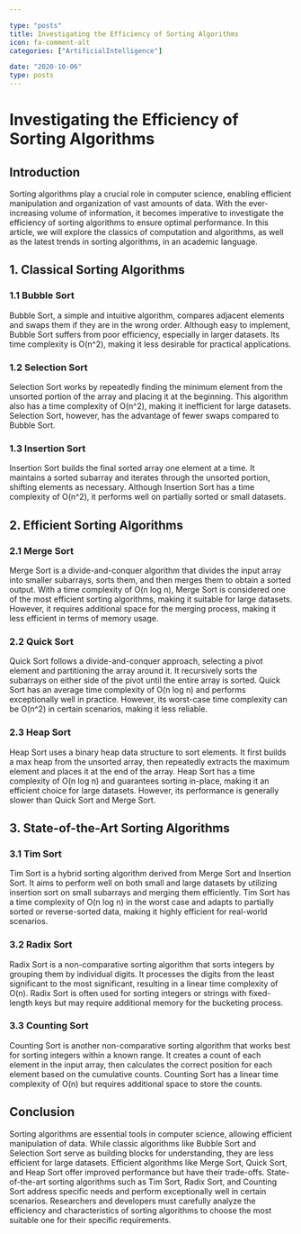 ```yaml
---

type: "posts"
title: Investigating the Efficiency of Sorting Algorithms
icon: fa-comment-alt
categories: ["ArtificialIntelligence"]

date: "2020-10-06"
type: posts
---
```





# Investigating the Efficiency of Sorting Algorithms

## Introduction
Sorting algorithms play a crucial role in computer science, enabling efficient manipulation and organization of vast amounts of data. With the ever-increasing volume of information, it becomes imperative to investigate the efficiency of sorting algorithms to ensure optimal performance. In this article, we will explore the classics of computation and algorithms, as well as the latest trends in sorting algorithms, in an academic language.

## 1. Classical Sorting Algorithms
### 1.1 Bubble Sort
Bubble Sort, a simple and intuitive algorithm, compares adjacent elements and swaps them if they are in the wrong order. Although easy to implement, Bubble Sort suffers from poor efficiency, especially in larger datasets. Its time complexity is O(n^2), making it less desirable for practical applications.

### 1.2 Selection Sort
Selection Sort works by repeatedly finding the minimum element from the unsorted portion of the array and placing it at the beginning. This algorithm also has a time complexity of O(n^2), making it inefficient for large datasets. Selection Sort, however, has the advantage of fewer swaps compared to Bubble Sort.

### 1.3 Insertion Sort
Insertion Sort builds the final sorted array one element at a time. It maintains a sorted subarray and iterates through the unsorted portion, shifting elements as necessary. Although Insertion Sort has a time complexity of O(n^2), it performs well on partially sorted or small datasets.

## 2. Efficient Sorting Algorithms
### 2.1 Merge Sort
Merge Sort is a divide-and-conquer algorithm that divides the input array into smaller subarrays, sorts them, and then merges them to obtain a sorted output. With a time complexity of O(n log n), Merge Sort is considered one of the most efficient sorting algorithms, making it suitable for large datasets. However, it requires additional space for the merging process, making it less efficient in terms of memory usage.

### 2.2 Quick Sort
Quick Sort follows a divide-and-conquer approach, selecting a pivot element and partitioning the array around it. It recursively sorts the subarrays on either side of the pivot until the entire array is sorted. Quick Sort has an average time complexity of O(n log n) and performs exceptionally well in practice. However, its worst-case time complexity can be O(n^2) in certain scenarios, making it less reliable.

### 2.3 Heap Sort
Heap Sort uses a binary heap data structure to sort elements. It first builds a max heap from the unsorted array, then repeatedly extracts the maximum element and places it at the end of the array. Heap Sort has a time complexity of O(n log n) and guarantees sorting in-place, making it an efficient choice for large datasets. However, its performance is generally slower than Quick Sort and Merge Sort.

## 3. State-of-the-Art Sorting Algorithms
### 3.1 Tim Sort
Tim Sort is a hybrid sorting algorithm derived from Merge Sort and Insertion Sort. It aims to perform well on both small and large datasets by utilizing insertion sort on small subarrays and merging them efficiently. Tim Sort has a time complexity of O(n log n) in the worst case and adapts to partially sorted or reverse-sorted data, making it highly efficient for real-world scenarios.

### 3.2 Radix Sort
Radix Sort is a non-comparative sorting algorithm that sorts integers by grouping them by individual digits. It processes the digits from the least significant to the most significant, resulting in a linear time complexity of O(n). Radix Sort is often used for sorting integers or strings with fixed-length keys but may require additional memory for the bucketing process.

### 3.3 Counting Sort
Counting Sort is another non-comparative sorting algorithm that works best for sorting integers within a known range. It creates a count of each element in the input array, then calculates the correct position for each element based on the cumulative counts. Counting Sort has a linear time complexity of O(n) but requires additional space to store the counts.

## Conclusion
Sorting algorithms are essential tools in computer science, allowing efficient manipulation of data. While classic algorithms like Bubble Sort and Selection Sort serve as building blocks for understanding, they are less efficient for large datasets. Efficient algorithms like Merge Sort, Quick Sort, and Heap Sort offer improved performance but have their trade-offs. State-of-the-art sorting algorithms such as Tim Sort, Radix Sort, and Counting Sort address specific needs and perform exceptionally well in certain scenarios. Researchers and developers must carefully analyze the efficiency and characteristics of sorting algorithms to choose the most suitable one for their specific requirements.